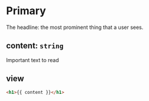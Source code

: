 # Primary

The headline: the most prominent thing that a user sees.

## content: `string`
Important text to read

## view
```html
<h1>{{ content }}</h1>
```
